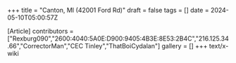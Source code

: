 +++
title = "Canton, MI (42001 Ford Rd)"
draft = false
tags = []
date = 2024-05-10T05:00:57Z

[Article]
contributors = ["Rexburg090","2600:4040:5A0E:D900:9405:4B3E:8E53:2B4C","216.125.34.66","CorrectorMan","CEC Tinley","ThatBoiCydalan"]
gallery = []
+++
text/x-wiki